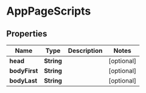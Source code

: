 

# AppPageScripts


## Properties

| Name | Type | Description | Notes |
|------------ | ------------- | ------------- | -------------|
|**head** | **String** |  |  [optional] |
|**bodyFirst** | **String** |  |  [optional] |
|**bodyLast** | **String** |  |  [optional] |



